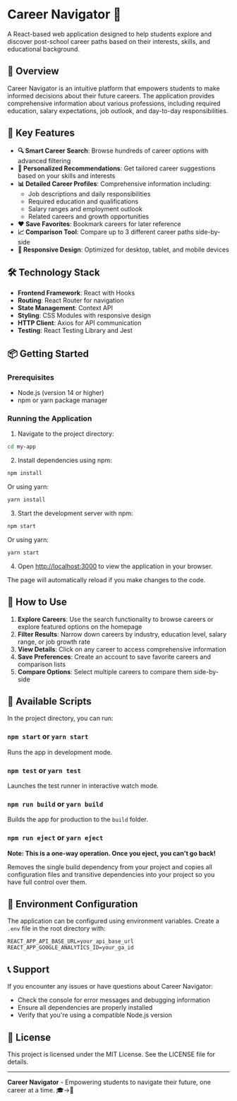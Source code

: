 # Career Navigator 🚀

A React-based web application designed to help students explore and discover post-school career paths based on their interests, skills, and educational background.

## 🌟 Overview

Career Navigator is an intuitive platform that empowers students to make informed decisions about their future careers. The application provides comprehensive information about various professions, including required education, salary expectations, job outlook, and day-to-day responsibilities.

## 🚀 Key Features

- **🔍 Smart Career Search**: Browse hundreds of career options with advanced filtering
- **🎯 Personalized Recommendations**: Get tailored career suggestions based on your skills and interests
- **📊 Detailed Career Profiles**: Comprehensive information including:
  - Job descriptions and daily responsibilities
  - Required education and qualifications
  - Salary ranges and employment outlook
  - Related careers and growth opportunities
- **❤️ Save Favorites**: Bookmark careers for later reference
- **📈 Comparison Tool**: Compare up to 3 different career paths side-by-side
- **📱 Responsive Design**: Optimized for desktop, tablet, and mobile devices

## 🛠️ Technology Stack

- **Frontend Framework**: React with Hooks
- **Routing**: React Router for navigation
- **State Management**: Context API
- **Styling**: CSS Modules with responsive design
- **HTTP Client**: Axios for API communication
- **Testing**: React Testing Library and Jest

## 📦 Getting Started

### Prerequisites

- Node.js (version 14 or higher)
- npm or yarn package manager

### Running the Application

1. Navigate to the project directory:
```bash
cd my-app
```

2. Install dependencies using npm:
```bash
npm install
```
Or using yarn:
```bash
yarn install
```

3. Start the development server with npm:
```bash
npm start
```
Or using yarn:
```bash
yarn start
```

4. Open [http://localhost:3000](http://localhost:3000) to view the application in your browser.

The page will automatically reload if you make changes to the code.

## 🎯 How to Use

1. **Explore Careers**: Use the search functionality to browse careers or explore featured options on the homepage
2. **Filter Results**: Narrow down careers by industry, education level, salary range, or job growth rate
3. **View Details**: Click on any career to access comprehensive information
4. **Save Preferences**: Create an account to save favorite careers and comparison lists
5. **Compare Options**: Select multiple careers to compare them side-by-side

## 📜 Available Scripts

In the project directory, you can run:

### `npm start` or `yarn start`
Runs the app in development mode.

### `npm test` or `yarn test`
Launches the test runner in interactive watch mode.

### `npm run build` or `yarn build`
Builds the app for production to the `build` folder.

### `npm run eject` or `yarn eject`
**Note: This is a one-way operation. Once you eject, you can't go back!**

Removes the single build dependency from your project and copies all configuration files and transitive dependencies into your project so you have full control over them.

## 🔧 Environment Configuration

The application can be configured using environment variables. Create a `.env` file in the root directory with:

```
REACT_APP_API_BASE_URL=your_api_base_url
REACT_APP_GOOGLE_ANALYTICS_ID=your_ga_id
```

## 📞 Support

If you encounter any issues or have questions about Career Navigator:

- Check the console for error messages and debugging information
- Ensure all dependencies are properly installed
- Verify that you're using a compatible Node.js version

## 📝 License

This project is licensed under the MIT License. See the LICENSE file for details.

---

**Career Navigator** - Empowering students to navigate their future, one career at a time. 🎓→💼
